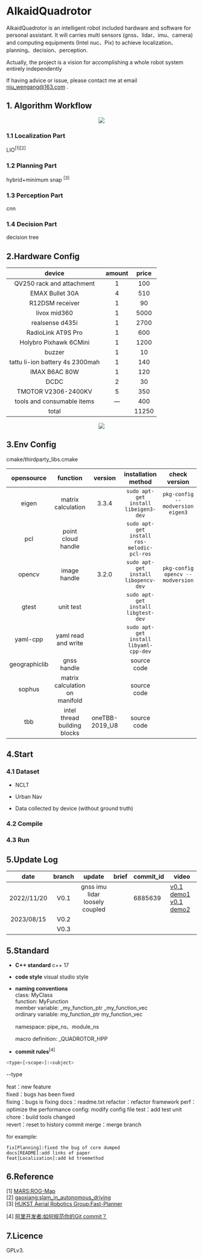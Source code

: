 # AlkaidQuadrotor

AlkaidQuadrotor is  an intelligent robot  included hardware and software for personal assistant. It will carries multi sensors (gnss、lidar、imu、camera)  and computing equipments (Intel nuc、Pix)  to achieve localization、planning、decision、perception. 

Actually, the project is  a vision for accomplishing a whole robot system  entirely independently

If having advice or issue, please contact me at email  niu_wengang@163.com .   





## 1. Algorithm Workflow

<div align=center><img src="./file/pic/framework_software.drawio.svg" style="zoom:100%;" ></div>

### 1.1 Localization Part

LIO<sup>[1]</sup><sup>[2]</sup>

### 1.2 Planning Part
hybrid+minimum snap <sup>[3]</sup>

### 1.3 Perception Part

cnn


### 1.4 Decision Part
decision tree

## 2.Hardware Config

|              device              | amount | price |
| :------: | :--: | :----: |
|    QV250 rack and attachment    |  1   | 100 |
| EMAX Bullet 30A |  4   | 510 |
|     R12DSM receiver     |  1   | 90 |
|  livox mid360  |  1   | 5000 |
| realsense d435i | 1 | 2700 |
| RadioLink AT9S Pro | 1 | 600 |
| Holybro Pixhawk 6CMini | 1 | 1200 |
| buzzer | 1 | 10 |
| tattu li-ion battery  4s 2300mah | 1 | 140 |
| IMAX B6AC 80W | 1 | 120 |
| DCDC | 2 | 30 |
| TMOTOR V2306-2400KV | 5 | 350 |
| tools and consumable items | — | 400 |
| total |  | 11250 |

<div align=center><img src="./file/pic/framework_hardware.drawio.svg" style="zoom:100%;" ></div>


## 3.Env Config

cmake/thirdparty_libs.cmake

|  opensource  |  function  |    version    |installation method|check version|
| :----: | :----: | :----: | :----: | :----: |
| eigen | matrix calculation | 3.3.4 |```sudo apt-get install libeigen3-dev```|```pkg-config --modversion eigen3```|
| pcl | point cloud handle |                | ```sudo apt-get install ros-melodic-pcl-ros``` |  |
| opencv |     image handle     |3.2.0| ```sudo apt-get install libopencv-dev``` | ```pkg-config opencv --modversion``` |
|  gtest   |      unit test      |                |    ```sudo apt-get install libgtest-dev```     |                                      |
| yaml-cpp |      yaml read and write      |                |    `sudo apt-get install libyaml-cpp-dev`    |                                      |
| geographiclib | gnss handle |                | source code |                                      |
|  sophus  |   matrix calculation on manifold   || source code | |
| tbb | intel thread building blocks |oneTBB-2019_U8| source code | |




## 4.Start
### 4.1 Dataset

+ NCLT

+ Urban Nav

+ Data collected by device (without ground truth)

  

### 4.2 Compile

### 4.3 Run




## 5.Update Log

|date| branch | update |brief | commit_id | video |
| :----: | :----:| :----: | :----: | ------ | ------ |
| 2022//11/20 | V0.1 | gnss imu lidar loosely coupled ||6885639|[v0.1 demo1](https://www.bilibili.com/video/BV1mt4y1K7Nt/?spm_id_from=333.999.0.0&vd_source=b86740d9f2b244ac781ad5f60dd8e818)     [v0.1 demo2](https://www.bilibili.com/video/BV1Ce4y1s75g/?spm_id_from=333.788&vd_source=b86740d9f2b244ac781ad5f60dd8e818)|
| 2023/08/15 | V0.2 |                                |       |                                    |                                    |
|  | V0.3 |      ||||









## 5.Standard

+ **C++ standard** c++ 17   

+ **code style** visual studio style

 + **naming conventions**  
    class: MyClass  
    function: MyFunction      
    member variable:   _my_function_ptr _my_function_vec    
    ordinary variable:     my_function_ptr   my_function_vec    
    
    namespace: pipe_ns、module_ns
    
    macro definition: _QUADROTOR_HPP
    
 +  **commit rules**<sup>[4]</sup>

```Bash
<type>[<scope>]:<subject>
```

--type

feat：new feature  
fixed：bugs  has been fixed  
fixing：bugs is fixing
docs：readme.txt
refactor：refactor  framework
perf：optimize the performance
config: modify config file 
test：add test unit 
chore：build tools changed  
revert：reset to history commit
merge：merge branch

  

for example:
```
fix[Planning]:fixed the bug of core dumped 
docs[README]:add links of paper
feat[Localization]:add kd treemethod  
```

## 6.Reference

[1]  [MARS:ROG-Map](https://github.com/hku-mars/ROG-Map)  
[2]  [gaoxiang:slam_in_autonomous_driving](https://github.com/gaoxiang12/slam_in_autonomous_driving)  
[3]  [ HUKST Aerial Robotics Group:Fast-Planner](https://github.com/HKUST-Aerial-Robotics/Fast-Planner)  

[4]  [阿里开发者:如何规范你的Git commit？](https://zhuanlan.zhihu.com/p/182553920)  

## 7.Licence
 GPLv3.
